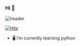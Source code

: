 ### Hi 💙
![header](https://capsule-render.vercel.app/api?type=wave&color=auto=&height=300&section=header&text=seoyoung%2081&fontSize=90)
<!--**seoyoung81/seoyoung81** is a ✨ _special_ ✨ repository because its `README.md` (this file) appears on your GitHub profile.-->

<!--
- 🔭 I’m currently working on ...

- 👯 I’m looking to collaborate on ...
- 🤔 I’m looking for help with ...
- 💬 Ask me about ...
- 📫 How to reach me: ...
- 😄 Pronouns: ...
- ⚡ Fun fact: ...
-->


[![Hits](https://hits.seeyoufarm.com/api/count/incr/badge.svg?url=https%3A%2F%2Fgithub.com%2Fseoyoung81&count_bg=%2363A8E6&title_bg=%23555555&icon=icloud.svg&icon_color=%23E7E7E7&title=hits&edge_flat=false)](https://hits.seeyoufarm.com)

- 🖥️ I’m currently learning python

<!--Here are some ideas to get you started:-->
